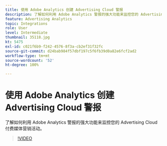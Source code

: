 ```yaml
---
title: 使用 Adobe Analytics 创建 Advertising Cloud 警报
description: 了解如何利用 Adobe Analytics 警报的强大功能来监控您的 Advertising Cloud 付费媒体营销活动。
feature: Advertising Analytics
topic: Integrations
role: User
level: Intermediate
thumbnail: 35118.jpg
kt: 5475
exl-id: c021f6b9-f242-4576-8f3a-cb2ef31f32fc
source-git-commit: d24bab984f57dbf197c5f6fb39d0a82e6fcf2ad2
workflow-type: tm+mt
source-wordcount: '52'
ht-degree: 100%

---
```


# 使用 Adobe Analytics 创建 Advertising Cloud 警报

了解如何利用 Adobe Analytics 警报的强大功能来监控您的 Advertising Cloud 付费媒体营销活动。

>[!VIDEO](https://video.tv.adobe.com/v/35118/?quality=12&learn=on)

